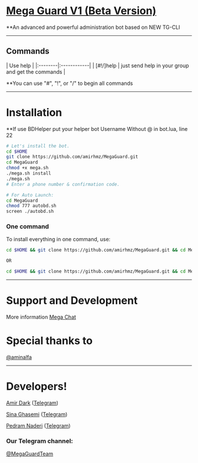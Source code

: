 # [Mega Guard V1 (Beta Version)](https://telegram.me/MegaGuard)

**An advanced and powerful administration bot based on NEW TG-CLI


* * *

## Commands

| Use help |
|:--------|:------------|
| [#!/]help | just send help in your group and get the commands |

**You can use "#", "!", or "/" to begin all commands

* * *

# Installation

**If use BDHelper put your helper bot Username Without @ in bot.lua, line 22

```sh
# Let's install the bot.
cd $HOME
git clone https://github.com/amirhmz/MegaGuard.git
cd MegaGuard
chmod +x mega.sh
./mega.sh install
./mega.sh 
# Enter a phone number & confirmation code.

# For Auto Launch:
cd MegaGuard
chmod 777 autobd.sh
screen ./autobd.sh
```
### One command
To install everything in one command, use:
```sh
cd $HOME && git clone https://github.com/amirhmz/MegaGuard.git && cd MegaGuard && chmod +x mega.sh && ./mega.sh install && ./mega.sh

OR

cd $HOME && git clone https://github.com/amirhmz/MegaGuard.git && cd MegaGuard && chmod +x mega.sh && ./mega.sh install && chmod 777 autobd.sh && screen ./autobd.sh
```

* * *

# Support and Development

More information [Mega Chat](https://t.me/joinchat/BgAGwQ5WAMHJ7pcCOV7_Vg)

# Special thanks to
[@aminalfa](https://t.me/aminalfa)

* * *

# Developers!

[Amir Dark](https://github.com/amirhmz) ([Telegram](https://telegram.me/AmirDark))

[Sina Ghasemi](https://github.com/sinaw1) ([Telegram](https://telegram.me/sinaqasemi))

[Pedram Naderi](https://github.com/PedramNaderi) ([Telegram](https://telegram.me/pediw))


### Our Telegram channel:

[@MegaGuardTeam](https://telegram.me/MegaGuardTeam)
